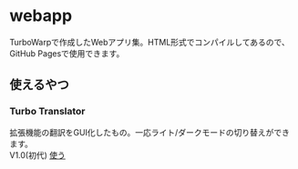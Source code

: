 # webapp
TurboWarpで作成したWebアプリ集。HTML形式でコンパイルしてあるので、GitHub Pagesで使用できます。

## 使えるやつ
### Turbo Translator
拡張機能の翻訳をGUI化したもの。一応ライト/ダークモードの切り替えができます。<br>
V1.0(初代) [使う](https://rneoru.github.io/webapp/turbotrans.html)<br>
